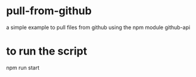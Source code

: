 # pull-from-github
a simple example to pull files from github using the npm module github-api

# to run the script
npm run start
